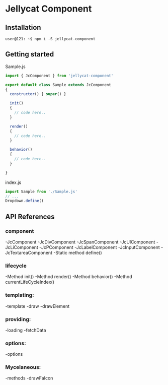 # Jellycat Component

## Installation
```console
user@121: ~$ npm i -S jellycat-component
```

## Getting started

Sample.js
```js
import { JcComponent } from 'jellycat-component'

export default class Sample extends JcComponent
{
  constructor() { super() }

  init()
  {
    // code here..
  }

  render()
  {
    // code here..
  }

  behavior()
  {
    // code here..
  }

}
````

index.js
```js
import Sample from './Sample.js'
// ...
Dropdown.define()
````

## API References

### component
-JcComponent
-JcDivComponent
-JcSpanComponent
-JcUlComponent
-JcLiComponent
-JcPComponent
-JcLabelComponent
-JcInputComponent
-JcTextareaComponent
-Static method define()

### lifecycle
-Method init()
-Method render()
-Method behavior()
-Method currentLifeCycleIndex()

### templating:
-template
-draw
-drawElement

### providing:
-loading
-fetchData

### options:
-options

### Mycelaneous:
-methods
-drawFaIcon
